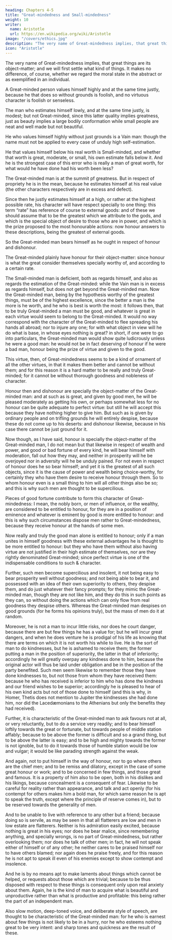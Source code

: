 ```yaml
---
heading: Chapters 4-5
title: "Great-mindedness and Small-mindedness"
weight: 10
writer:
  name: Aristotle
  url: https://en.wikipedia.org/wiki/Aristotle
image: "/covers/ethics.jpg"
description: "The very name of Great-mindedness implies, that great things are its object-matter"
icon: "Aristotle"
---
```



The very name of Great-mindedness implies, that great things are its object-matter; and we will first settle what kind of things. It makes no difference, of course, whether we regard the moral state in the abstract or as exemplified in an individual.

A Great-minded person values himself highly and at the same time justly, because he that does so without grounds is foolish, and no virtuous character is foolish or senseless.

The man who estimates himself lowly, and at the same time justly, is modest; but not Great-minded, since this latter quality implies greatness, just as beauty implies a large bodily conformation while small people are neat and well made but not beautiful.

He who values himself highly without just grounds is a Vain man: though the name must not be applied to every case of unduly high self-estimation.

He that values himself below his real worth is Small-minded, and whether that worth is great, moderate, or small, his own estimate falls below it. And he is the strongest case of this error who is really a man of great worth, for what would he have done had his worth been less?

The Great-minded man is at the summit pf greatness. But in respect of propriety he is in the mean, because he estimates himself at his real value (the other characters respectively are in excess and defect).

Since then he justly estimates himself at a high, or rather at the highest possible rate, his character will have respect specially to one thing: this term “rate” has reference of course to external goods: and of these we should assume that to be the greatest which we attribute to the gods, and which is the special object of desire to those who are in power, and which is the prize proposed to the most honourable actions: now honour answers to these descriptions, being the greatest of external goods. 

So the Great-minded man bears himself as he ought in respect of honour and dishonour.

The Great-minded plainly have honour for their object-matter: since honour is what the great consider themselves specially worthy of, and according to a certain rate.

The Small-minded man is deficient, both as regards himself, and also as regards the estimation of the Great-minded: while the Vain man is in excess as regards himself, but does not get beyond the Great-minded man. Now the Great-minded man, being by the hypothesis worthy of the greatest things, must be of the highest excellence, since the better a man is the more is he worth, and he who is best is worth the most: it follows then, that to be truly Great-minded a man must be good, and whatever is great in each virtue would seem to belong to the Great-minded. It would no way correspond with the character of the Great-minded to flee spreading his hands all abroad; nor to injure any one; for with what object in view will he do what is base, in whose eyes nothing is great? in short, if one were to go into particulars, the Great-minded man would show quite ludicrously unless he were a good man: he would not be in fact deserving of honour if he were a bad man, honour being the prize of virtue and given to the good.

This virtue, then, of Great-mindedness seems to be a kind of ornament of all the other virtues, in that it makes them better and cannot be without them; and for this reason it is a hard matter to be really and truly Great-minded; for it cannot be without thorough goodness and nobleness of character.

Honour then and dishonour are specially the object-matter of the Great-minded man: and at such as is great, and given by good men, he will be pleased moderately as getting his own, or perhaps somewhat less for no honour can be quite adequate to perfect virtue: but still he will accept this because they have nothing higher to give him. But such as is given by ordinary people and on trifling grounds he will entirely despise, because these do not come up to his deserts: and dishonour likewise, because in his case there cannot be just ground for it.

Now though, as I have said, honour is specially the object-matter of the Great-minded man, I do not mean but that likewise in respect of wealth and power, and good or bad fortune of every kind, he will bear himself with moderation, fall out how they may, and neither in prosperity will he be overjoyed nor in adversity will he be unduly pained. For not even in respect of honour does he so bear himself; and yet it is the greatest of all such objects, since it is the cause of power and wealth being choice-worthy, for certainly they who have them desire to receive honour through them. So to whom honour even is a small thing to him will all other things also be so; and this is why such men are thought to be supercilious.

Pieces of good fortune contribute to form this character of Great-mindedness: I mean, the nobly born, or men of influence, or the wealthy, are considered to be entitled to honour, for they are in a position of eminence and whatever is eminent by good is more entitled to honour: and this is why such circumstances dispose men rather to Great-mindedness, because they receive honour at the hands of some men.

Now really and truly the good man alone is entitled to honour; only if a man unites in himself goodness with these external advantages he is thought to be more entitled to honour: but they who have them without also having virtue are not justified in their high estimate of themselves, nor are they rightly denominated Great-minded; since perfect virtue is one of the indispensable conditions to such & character.

Further, such men become supercilious and insolent, it not being easy to bear prosperity well without goodness; and not being able to bear it, and possessed with an idea of their own superiority to others, they despise them, and do just whatever their fancy prompts; for they mimic the Great-minded man, though they are not like him, and they do this in such points as they can, so without doing the actions which can only flow from real goodness they despise others. Whereas the Great-minded man despises on good grounds (for he forms his opinions truly), but the mass of men do it at random.

Moreover, he is not a man to incur little risks, nor does he court danger, because there are but few things he has a value for; but he will incur great dangers, and when he does venture he is prodigal of his life as knowing that there are terms on which it is not worth his while to live. He is the sort of man to do kindnesses, but he is ashamed to receive them; the former putting a man in the position of superiority, the latter in that of inferiority; accordingly he will greatly overpay any kindness done to him, because the original actor will thus be laid under obligation and be in the position of the party benefited. Such men seem likewise to remember those they have done kindnesses to, but not those from whom they have received them: because he who has received is inferior to him who has done the kindness and our friend wishes to be superior; accordingly he is pleased to hear of his own kind acts but not of those done to himself (and this is why, in Homer, Thetis does not mention to Jupiter the kindnesses she had done him, nor did the Lacedæmonians to the Athenians but only the benefits they had received).

Further, it is characteristic of the Great-minded man to ask favours not at all, or very reluctantly, but to do a service very readily; and to bear himself loftily towards the great or fortunate, but towards people of middle station affably; because to be above the former is difficult and so a grand thing, but to be above the latter is easy; and to be high and mighty towards the former is not ignoble, but to do it towards those of humble station would be low and vulgar; it would be like parading strength against the weak.

And again, not to put himself in the way of honour, nor to go where others are the chief men; and to be remiss and dilatory, except in the case of some great honour or work; and to be concerned in few things, and those great and famous. It is a property of him also to be open, both in his dislikes and his likings, because concealment is a consequent of fear. Likewise to be careful for reality rather than appearance, and talk and act openly (for his contempt for others makes him a bold man, for which same reason he is apt to speak the truth, except where the principle of reserve comes in), but to be reserved towards the generality of men.

And to be unable to live with reference to any other but a friend; because doing so is servile, as may be seen in that all flatterers are low and men in low estate are flatterers. Neither is his admiration easily excited, because nothing is great in his eyes; nor does he bear malice, since remembering anything, and specially wrongs, is no part of Great-mindedness, but rather overlooking them; nor does he talk of other men; in fact, he will not speak either of himself or of any other; he neither cares to be praised himself nor to have others blamed; nor again does he praise freely, and for this reason he is not apt to speak ill even of his enemies except to show contempt and insolence.

And he is by no means apt to make laments about things which cannot be helped, or requests about those which are trivial; because to be thus disposed with respect to these things is consequent only upon real anxiety about them. Again, he is the kind of man to acquire what is beautiful and unproductive rather than what is productive and profitable: this being rather the part of an independent man.

Also slow motion, deep-toned voice, and deliberate style of speech, are thought to be characteristic of the Great-minded man: for he who is earnest about few things is not likely to be in a hurry, nor he who esteems nothing great to be very intent: and sharp tones and quickness are the result of these.

